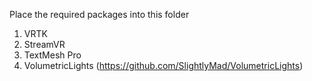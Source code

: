 Place the required packages into this folder
1. VRTK
2. StreamVR
3. TextMesh Pro
4. VolumetricLights (https://github.com/SlightlyMad/VolumetricLights)
